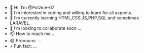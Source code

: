 - 👋 Hi, I’m @Potzkie-07
- 👀 I’m interested in coding and willing to learn for all aspects.
- 🌱 I’m currently learning HTML,CSS,JS,PHP,SQL and sometimes LARAVEL.
- 💞️ I’m looking to collaborate soon ...
- 📫 How to reach me ...
- 😄 Pronouns: ...
- ⚡ Fun fact: ...

<!---
Potzkie-07/Potzkie-07 is a ✨ special ✨ repository because its `README.md` (this file) appears on your GitHub profile.
You can click the Preview link to take a look at your changes.
--->
